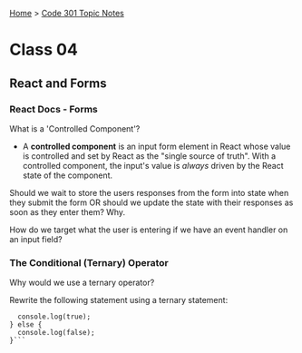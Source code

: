 [Home](README.md) > [Code 301 Topic Notes](301topicNotes.md)

# Class 04

## React and Forms

### React Docs - Forms

What is a 'Controlled Component'?

- A **controlled component** is an input form element in React whose value is controlled and set by React as the "single source of truth". With a controlled component, the input's value is *always* driven by the React state of the component.

Should we wait to store the users responses from the form into state when they submit the form OR should we update the state with their responses as soon as they enter them? Why.



How do we target what the user is entering if we have an event handler on an input field?

### The Conditional (Ternary) Operator

Why would we use a ternary operator?

Rewrite the following statement using a ternary statement:

```if(x===y){
  console.log(true);
} else {
  console.log(false);
}```
